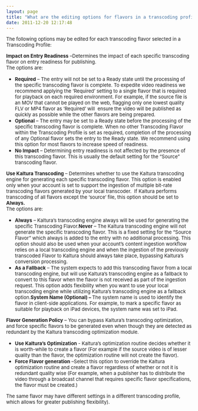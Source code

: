 ```yaml
---
layout: page
title: "What are the editing options for flavors in a transcoding profile?"
date: 2011-12-20 12:17:48
---
```


<span style="font-size: small;">The following options may be edited for each transcoding flavor selected in a Transcoding Profile:</span>

<strong style="font-size: small;">Impact on Entry Readiness</strong><span style="font-size: small;"> –Determines the impact of each specific transcoding flavor on entry readiness for publishing.<br /></span><span style="font-size: small;">The options are:</span>

*   <strong style="font-size: small;">Required</strong><span style="font-size: small;"> – The entry will not be set to a Ready state until the processing of the specific transcoding flavor is complete. To expedite video readiness we recommend applying the ‘Required’ setting to a single flavor that is required for playback on each required environment. For example, if the source file is an MOV that cannot be played on the web, flagging only one lowest quality FLV or MP4 flavor as ‘Required’ will  ensure the video will be published as quickly as possible while the other flavors are being prepared.</span>
*   <strong style="font-size: small;">Optional</strong><span style="font-size: small;"> – The entry may be set to a Ready state before the processing of the specific transcoding flavor is complete. When no other Transcoding Flavor within the Transcoding Profile is set as required, completion of the processing of any Optional flavor sets the entry to the Ready state. We recommend using this option for most flavors to increase speed of readiness.</span>
*   <strong style="font-size: small;">No Impact</strong><span style="font-size: small;"> – Determining entry readiness is not affected by the presence of this transcoding flavor. This is usually the default setting for the “Source” transcoding flavor.</span>

<strong style="font-size: small;">Use Kaltura Transcoding</strong><span style="font-size: small;"> – Determines whether to use the Kaltura transcoding engine for generating each specific transcoding flavor. This option is enabled only when your account is set to support the ingestion of multiple bit-rate transcoding flavors generated by your local transcoder.  If Kaltura performs transcoding of all flavors except the ‘source’ file, this option should be set to </span><strong style="font-size: small;">Always.<br /></strong><span style="font-size: small;">The options are:</span>

*   <span style="font-size: small;"><strong>Always</strong> – Kaltura’s transcoding engine always will be used for generating the specific Transcoding Flavor.</span><span style="font-size: small;"><strong>Never</strong> – The Kaltura transcoding engine will not generate the specific transcoding flavor. This is a fixed setting for the “Source Flavor” which always is added to the entry with no additional processing. This option should also be used when your account’s content ingestion workflow relies on a local transcoding engine and when the ingestion of the previously transcoded Flavor to Kaltura should always take place, bypassing Kaltura’s conversion processing.</span>
*   <span style="font-size: small;"><strong>As a Fallback</strong> – The system expects to add this transcoding flavor from a local transcoding engine, but will use Kaltura’s transcoding engine as a fallback to convert to this flavor when the flavor is not received as part of the ingestion request. This option adds flexibility when you want to use your local transcoding engine while utilizing Kaltura’s transcoding engine as a fallback option.</span><span style="font-size: small;"><strong>System Name (Optional) – </strong>The system name is used to identify the flavor in client-side applications. For example, to mark a specific flavor as suitable for playback on iPad devices, the system name was set to iPad.</span>

<strong style="font-size: small;">Flavor Generation Policy</strong><span style="font-size: small;"> – You can bypass Kaltura’s transcoding optimization, and force specific flavors to be generated even when though they are detected as redundant by the Kaltura transcoding optimization module.</span>

*   <span style="font-size: small;"><strong>Use Kaltura’s Optimization</strong> - Kaltura’s optimization routine decides whether it is worth-while to create a flavor (For example if the source video is of lesser quality than the flavor, the optimization routine will not create the flavor).</span>
*   <span style="font-size: small;"><strong>Force Flavor generation</strong> –Select this option to override the Kaltura optimization routine and create a flavor regardless of whether or not it is redundant quality wise (For example, when a publisher has to distribute the video through a broadcast channel that requires specific flavor specifications, the flavor must be created.)</span>

<span style="font-size: small;"><span class="mce-note-graphic">The same flavor may have different settings in a different transcoding profile, which allows for greater publishing flexibility).</span></span>